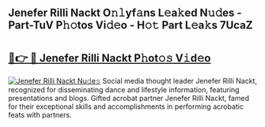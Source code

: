 ## Jenefer Rilli Nackt O𝚗𝚕yf𝚊ns L𝚎a𝚔ed N𝚞𝚍es - Part-TuV P𝚑𝚘tos Vi𝚍𝚎o - H𝚘𝚝 Part L𝚎a𝚔s 7UcaZ

# <h2><a href="http://kf13hsy.oniu.top/?m=Jenefer+Rilli+Nackt">🔗👉 🔴 Jenefer Rilli Nackt P𝚑ot𝚘𝚜 V𝚒d𝚎o</a></h2>

[![Jenefer Rilli Nackt Nu𝚍e𝚜](https://i.imgur.com/0qMVB7G.gif)](http://kf13hsy.oniu.top/?m=Jenefer+Rilli+Nackt)
Social media thought leader Jenefer Rilli Nackt, recognized for disseminating dance and lifestyle information, featuring presentations and blogs. Gifted acrobat partner Jenefer Rilli Nackt, famed for their exceptional skills and accomplishments in performing acrobatic feats with partners.  

